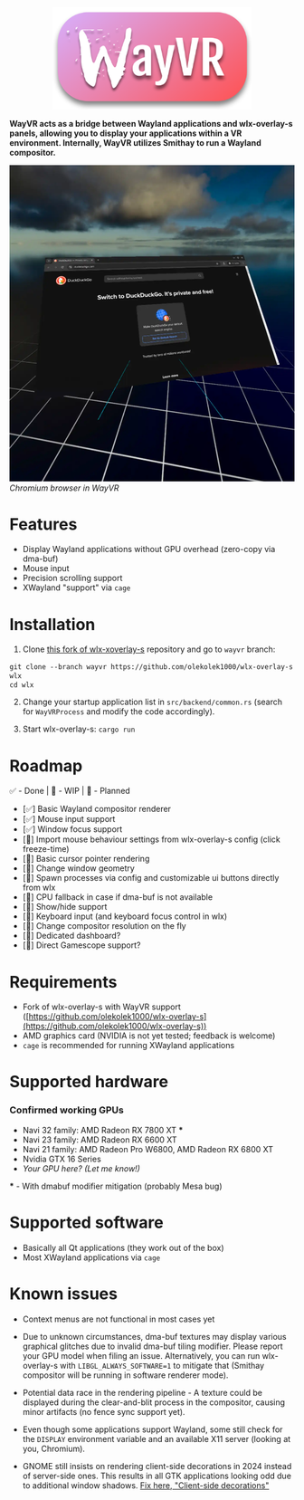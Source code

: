 <p align="center">
	<img src="./contrib/logo_traced.svg" height="180"/>
</p>

**WayVR acts as a bridge between Wayland applications and wlx-overlay-s panels, allowing you to display your applications within a VR environment. Internally, WayVR utilizes Smithay to run a Wayland compositor.**

![logo](./contrib/screenshot.webp)
_Chromium browser in WayVR_

# Features

- Display Wayland applications without GPU overhead (zero-copy via dma-buf)
- Mouse input
- Precision scrolling support
- XWayland "support" via `cage`

# Installation

1. Clone [this fork of wlx-xoverlay-s](https://github.com/olekolek1000/wlx-overlay-s) repository and go to `wayvr` branch:

```
git clone --branch wayvr https://github.com/olekolek1000/wlx-overlay-s wlx
cd wlx
```

2. Change your startup application list in `src/backend/common.rs` (search for `WayVRProcess` and modify the code accordingly).

3. Start wlx-overlay-s: `cargo run`

# Roadmap

✅ - Done | 🚧 - WIP | 📌 - Planned

- [✅] Basic Wayland compositor renderer
- [✅] Mouse input support
- [✅] Window focus support
- [🚧] Import mouse behaviour settings from wlx-overlay-s config (click freeze-time)
- [🚧] Basic cursor pointer rendering
- [🚧] Change window geometry
- [📌] Spawn processes via config and customizable ui buttons directly from wlx
- [📌] CPU fallback in case if dma-buf is not available
- [📌] Show/hide support
- [📌] Keyboard input (and keyboard focus control in wlx)
- [📌] Change compositor resolution on the fly
- [👀] Dedicated dashboard?
- [👀] Direct Gamescope support?

# Requirements

- Fork of wlx-overlay-s with WayVR support ([https://github.com/olekolek1000/wlx-overlay-s](https://github.com/olekolek1000/wlx-overlay-s))
- AMD graphics card (NVIDIA is not yet tested; feedback is welcome)
- `cage` is recommended for running XWayland applications

# Supported hardware

### Confirmed working GPUs

- Navi 32 family: AMD Radeon RX 7800 XT **\***
- Navi 23 family: AMD Radeon RX 6600 XT
- Navi 21 family: AMD Radeon Pro W6800, AMD Radeon RX 6800 XT
- Nvidia GTX 16 Series
- _Your GPU here? (Let me know!)_

**\*** - With dmabuf modifier mitigation (probably Mesa bug)

# Supported software

- Basically all Qt applications (they work out of the box)
- Most XWayland applications via `cage`

# Known issues

- Context menus are not functional in most cases yet

- Due to unknown circumstances, dma-buf textures may display various graphical glitches due to invalid dma-buf tiling modifier. Please report your GPU model when filing an issue. Alternatively, you can run wlx-overlay-s with `LIBGL_ALWAYS_SOFTWARE=1` to mitigate that (Smithay compositor will be running in software renderer mode).

- Potential data race in the rendering pipeline - A texture could be displayed during the clear-and-blit process in the compositor, causing minor artifacts (no fence sync support yet).

- Even though some applications support Wayland, some still check for the `DISPLAY` environment variable and an available X11 server (looking at you, Chromium).

- GNOME still insists on rendering client-side decorations in 2024 instead of server-side ones. This results in all GTK applications looking odd due to additional window shadows. [Fix here, "Client-side decorations"](https://wiki.archlinux.org/title/GTK)
